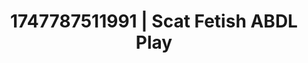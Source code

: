---
categories:
- Anal play
- Elegant fetish
- NSFW AI art
- Nighttime romance
- Erotic silhouette
image: /assets/images/1747787511991.jpg
layout: post
seo:
  description: Featured content with artistic ABDL Play, Scat Fetish. HD images available.
  keywords: ABDL Play, Scat Fetish
  og_image: /assets/images/1747787511991.jpg
  schema_type: VisualArtwork
tags:
- ABDL Play
- Scat Fetish
- '#1747787511991'
title: 1747787511991 | Scat Fetish ABDL Play
---